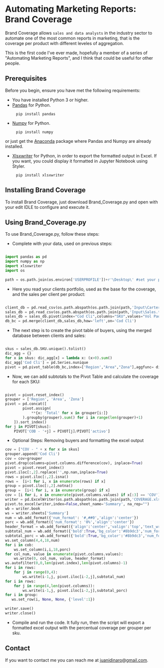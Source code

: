 # Automating Marketing Reports: Brand Coverage
Brand Coverage allows `sales and data analysts` in the industry sector to automate one of the most common reports in marketing,  that is the coverage per product with different leveles of aggregation. 

This is the first code I've ever made, hopefully a member of a series of "Automating Marketing Reports", and I think that could be useful for other people.

## Prerequisites

Before you begin, ensure you have met the following requirements:
* You have installed Python 3 or higher.
* [Pandas](https://pandas.pydata.org/docs/index.html) for Python. 
 ```
      pip install pandas
 ```
* [Numpy](https://numpy.org/) for Python. 
 ```
      pip install numpy
 ```
 or just get the [Anaconda](https://docs.continuum.io/anaconda/) package where Pandas and Numpy are already installed.
  * [Xlsxwriter](https://xlsxwriter.readthedocs.io/index.html) for Python, in order to export the formatted output in Excel. If you want, you could display it formatted in Jupyter Notebook using Styler.
 ```
      pip install xlsxwriter
 ```
 
 ## Installing Brand Coverage

To install Brand Coverage, just download Brand_Coverage.py and open with your edit IDLE to configure and execute it.

## Using Brand_Coverage.py

To use Brand_Coverage.py, follow these steps:

* Complete with your data, used on previous steps:
```python

import pandas as pd
import numpy as np
import xlsxwriter
import os
   
path = os.path.join(os.environ['USERPROFILE'])+r'\Desktop\' #set your path
```
* Here you read your clients portfolio, used as the base for the coverage, and the sales per client per product:
```python

client_db = pd.read_csv(os.path.abspath(os.path.join(path,'Input\Cartera.csv')),sep=",",header=0) 
sales_db = pd.read_csv(os.path.abspath(os.path.join(path,'Input\Sales.txt')),sep=",",header=0)
sales_db = sales_db.pivot(index="Cod Cli",columns="SKU",values="Vol Paq")
db_bc = pd.merge(client_db,sales_db,how='left',on='Cod Cli')
```

* The next step is to create the pivot table of buyers, using the merged database between clients and sales:

```python

skus = sales_db.SKU.unique().tolist()
dic_agg = {}
for x in skus: dic_agg[x] = lambda x: (x>0).sum() 
dic_agg['Cod Cli'] = pd.Series.nunique
pivot = pd.pivot_table(db_bc,index=['Region',"Area","Zona"],aggfunc= dic_agg)
```

* Now, we can add subtotals to the Pivot Table and calculate the coverage for each SKU:

```python

pivot = pivot.reset_index()
grouper = ['Region', 'Area', 'Zona']
pivot = pd.concat([
        pivot.assign(
            **{x: 'Total' for x in grouper[i:]}
        ).groupby(grouper).sum() for i in range(len(grouper)+1)
    ]).sort_index()
for j in PIVOT[skus]:
    PIVOT['COB - '+j] = PIVOT[j]/PIVOT['activo']   
```

* Optional Steps: Removing buyers and formatting the excel output
```python
cov = ["COV - " + x for x in skus]
grouper.append('Cod Cli')
cov = cov+grouper
pivot.drop(columns=pivot.columns.difference(cov), inplace=True) 
pivot = pivot.reset_index()
pivot.iloc[:,2].replace('',np.nan,inplace=True)
rows = pivot.iloc[:,2].isna()
rows =  [i+1 for i, x in enumerate(rows) if x]
group = pivot.iloc[:,2].notna()
group =  [i+1 for i, x in enumerate(group) if x]
cov = [i for i, x in enumerate(pivot.columns.values) if x[:3] == 'COV']
writer = pd.ExcelWriter(os.path.abspath(os.path.join(path,'COVERAGE.xlsx')),engine='xlsxwriter')
pivot.to_excel(writer,index=False,sheet_name='Summary', na_rep="")
wb = writer.book 
ws = writer.sheets['Summary']
num = wb.add_format({'num_format': '#,##0','align':'center'})
porc = wb.add_format({'num_format': '0%','align':'center'})
header_format = wb.add_format({'align':'center','valign':'top','text_wrap':True, 'bold':True,'bg_color':'#050978','font_color':'white'})
subtotal_num = wb.add_format({'bold':True,'bg_color':'#8b9dc3','num_format':'#,##0','align':'center','valign':'top'})
subtotal_porc = wb.add_format({'bold':True,'bg_color':'#8b9dc3','num_format':'0%','align':'center','valign':'top'})
ws.set_column(4,4,18,num)
for i in cob:
    ws.set_column(i,i,18,porc)
for col_num, value in enumerate(pivot.columns.values):
    ws.write(0, col_num, value, header_format)
ws.autofilter(0,0,len(pivot.index),len(pivot.columns)-1)
for i in rows:
    for j in range(0,4):
        ws.write(i-1,j, pivot.iloc[i-2,j],subtotal_num)
for i in rows:
    for j in range(4,len(pivot.columns)):
        ws.write(i-1,j, pivot.iloc[i-2,j],subtotal_porc)
for i in group:
   ws.set_row(i, None, None, {'level':1})
   
writer.save()
writer.close()
```
* Compile and run the code. It fully run, then the script will export a formatted excel output with the percentual coverage per grouper per sku.

## Contact
If you want to contact me you can reach me at juanidinaro@gmail.com.
